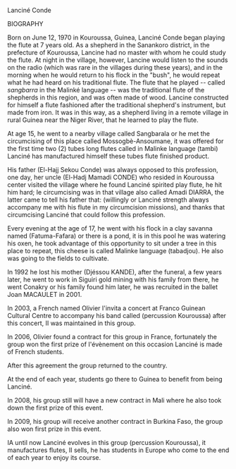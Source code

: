 Lanciné Conde

BIOGRAPHY

Born on June 12, 1970 in Kouroussa, Guinea, Lanciné Conde began playing the flute at 7 years old. As a shepherd in the Sanankoro district, in the prefecture of Kouroussa, Lancine had no master with whom he could study the flute. At night in the village, however, Lancine would listen to the sounds on the radio (which was rare in the villages during these years), and in the morning when he would return to his flock in the "bush", he would repeat what he had heard on his traditional flute. The flute that he played -- called _sangbarra_ in the Malinké language -- was the traditional flute of the shepherds in this region, and was often made of wood. Lancine constructed for himself a flute fashioned after the traditional shepherd's instrument, but made from iron. It was in this way, as a shepherd living in a remote village in rural Guinea near the Niger River, that he learned to play the flute.

At age 15, he went to a nearby village called Sangbarala or he met the circumcising of this place called Mossogbè-Ansoumane, it was offered for the first time two (2) tubes long flutes called in Malinke language (tambi) Lanciné has manufactured himself these tubes flute finished product.

His father (El-Hajj Sekou Conde) was always opposed to this profession, one day, her uncle (El-Hadj Mamadi CONDE) who resided in Kouroussa center visited the village where he found Lanciné spirited play flute, he hit him hard; Ie circumcising was in that village also called Amadi DIARRA, the latter came to tell his father that: (willingly or Lanciné strength always accompany me with his flute in my circumcision missions), and thanks that circumcising Lanciné that could follow this profession.

Every evening at the age of 17, he went with his flock in a clay savanna named (Fatuma-Fafara) or there is a pond, it is in this pool he was watering his oxen, he took advantage of this opportunity to sit under a tree in this place to repeat, this cheese is called Malinke language (tabadjou). He also was going to the fields to cultivate.

In 1992 he lost his mother (Djéssou KANDE), after the funeral, a few years later, he went to work in Siguiri gold mining with his family from there, he went Conakry or his family found him later, he was recruited in the ballet Joan MACAULET in 2001.

In 2003, a French named Olivier I'invita a concert at Franco Guinean Cultural Centre to accompany his band called (percussion Kouroussa) after this concert, II was maintained in this group.

In 2006, Olivier found a contract for this group in France, fortunately the group won the first prize of I'évènement on this occasion Lanciné is made of French students.

After this agreement the group returned to the country.

At the end of each year, students go there to Guinea to benefit from being Lanciné.

In 2008, his group still will have a new contract in Mali where he also took down the first prize of this event.

In 2009, his group will receive another contract in Burkina Faso, the group also won first prize in this event.

IA until now Lanciné evolves in this group (percussion Kouroussa), it manufactures flutes, II sells, he has students in Europe who come to the end of each year to enjoy its course.